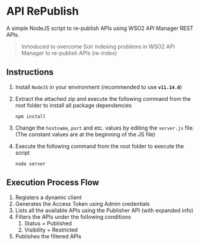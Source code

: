# API RePublish

A simple NodeJS script to re-publish APIs using WSO2 API Manager REST APIs.

> Inrtoduced to overcome Solr indexing problems in WSO2 API Manager to re-publish APIs (re-index)

## Instructions

1. Install `NodeJS` in your environment (recommended to use **`v11.14.0`**)
2. Extract the attached zip and execute the following command from the root folder to install all package dependencies

   ```shell
   npm install
   ```

3. Change the `hostname`, `port` and etc. values by editing the `server.js` file. (The constant values are at the beginning of the JS file)
4. Execute the following command from the root folder to execute the script

   ```shell
   node server
   ```

## Execution Process Flow

1. Registers a dynamic client
2. Generates the Access Token using Admin credentials
3. Lists all the available APIs using the Publisher API (with expanded info)
4. Filters the APIs under the following conditions
   1. Status = Published
   2. Visibility = Restricted
5. Publishes the filtered APIs
